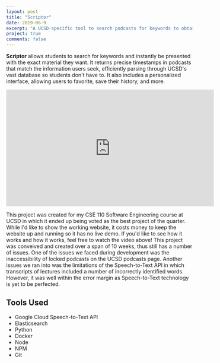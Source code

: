 ```yaml
---
layout: post
title: "Scriptor"
date: 2019-06-9
excerpt: "A UCSD-specific tool to search podcasts for keywords to obtain relevant timestamps and retrieve podcast transcripts."
project: true
comments: false
---
```

<b>Scriptor</b> allows students to search for keywords and instantly be presented with the exact material they want. It returns precise timestamps in podcasts that match the information users seek, efficiently parsing through UCSD's vast database so students don't have to. It also includes a personalized interface, allowing users to favorite, save their history, and more.

<iframe width="560" height="315" src="https://www.youtube.com/embed/wJXGAqXLZew" frameborder="0"> </iframe>

This project was created for my CSE 110 Software Engineering course at UCSD in which it ended up being voted as the best project of the quarter. While I'd like to show the working website, it costs money to keep the website up and running so it has no live demo. If you'd like to see how it works and how it works, feel free to watch the video above! This project was conveived and created over a span of 10 weeks, thus still has a number of issues. One of the issues we faced during development was the inaccessibility of locked podcasts on the UCSD podcasts page. Another issues we ran into was the limitations of the Speech-to-Text API in which transcripts of lectures included a number of incorrectly identified words. However, it was well within the error margin as Speech-to-Text technology is yet to be perfected.

## Tools Used  
 * Google Cloud Speech-to-Text API
 * Elasticsearch
 * Python
 * Docker
 * Node
 * NPM
 * Git
